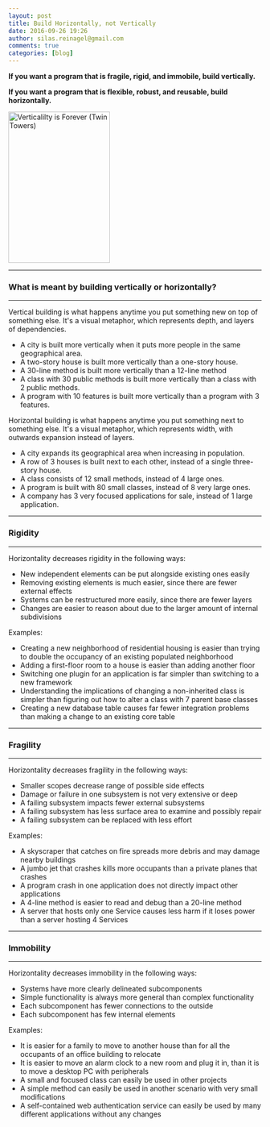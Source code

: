 ```yaml
---
layout: post
title: Build Horizontally, not Vertically
date: 2016-09-26 19:26
author: silas.reinagel@gmail.com
comments: true
categories: [blog]
---
```

<strong>If you want a program that is fragile, rigid, and immobile, build vertically.</strong>

<strong>If you want a program that is flexible, robust, and reusable, build horizontally.</strong>

<img src="http://silasreinagel.com/wp-content/uploads/2016/09/VerticaliltyIsForever-202x300.jpg" alt="Verticalilty is Forever (Twin Towers)" width="202" height="300" class="aligncenter size-medium wp-image-51" />

<hr />

<h3>What is meant by building vertically or horizontally?</h3>

<hr />

Vertical building is what happens anytime you put something new on top of something else. It's a visual metaphor, which represents depth, and layers of dependencies.

<ul>
<li>A city is built more vertically when it puts more people in the same geographical area.</li>
<li>A two-story house is built more vertically than a one-story house.</li>
<li>A 30-line method is built more vertically than a 12-line method</li>
<li>A class with 30 public methods is built more vertically than a class with 2 public methods.</li>
<li>A program with 10 features is built more vertically than a program with 3 features.</li>
</ul>

Horizontal building is what happens anytime you put something next to something else. It's a visual metaphor, which represents width, with outwards expansion instead of layers.

<ul>
<li>A city expands its geographical area when increasing in population.</li>
<li>A row of 3 houses is built next to each other, instead of a single three-story house.</li>
<li>A class consists of 12 small methods, instead of 4 large ones.</li>
<li>A program is built with 80 small classes, instead of 8 very large ones.</li>
<li>A company has 3 very focused applications for sale, instead of 1 large application.</li>
</ul>

<hr />

<h3>Rigidity</h3>

<hr />

Horizontality decreases rigidity in the following ways:

<ul>
<li>New independent elements can be put alongside existing ones easily</li>
<li>Removing existing elements is much easier, since there are fewer external effects</li>
<li>Systems can be restructured more easily, since there are fewer layers</li>
<li>Changes are easier to reason about due to the larger amount of internal subdivisions</li>
</ul>

Examples:

<ul>
<li>Creating a new neighborhood of residential housing is easier than trying to double the occupancy of an existing populated neighborhood</li>
<li>Adding a first-floor room to a house is easier than adding another floor</li>
<li>Switching one plugin for an application is far simpler than switching to a new framework</li>
<li>Understanding the implications of changing a non-inherited class is simpler than figuring out how to alter a class with 7 parent base classes</li>
<li>Creating a new database table causes far fewer integration problems than making a change to an existing core table</li>
</ul>

<hr />

<h3>Fragility</h3>

<hr />

Horizontality decreases fragility in the following ways:

<ul>
<li>Smaller scopes decrease range of possible side effects</li>
<li>Damage or failure in one subsystem is not very extensive or deep</li>
<li>A failing subsystem impacts fewer external subsystems</li>
<li>A failing subsystem has less surface area to examine and possibly repair</li>
<li>A failing subsystem can be replaced with less effort</li>
</ul>

Examples:

<ul>
<li>A skyscraper that catches on fire spreads more debris and may damage nearby buildings</li>
<li>A jumbo jet that crashes kills more occupants than a private planes that crashes</li>
<li>A program crash in one application does not directly impact other applications</li>
<li>A 4-line method is easier to read and debug than a 20-line method</li>
<li>A server that hosts only one Service causes less harm if it loses power than a server hosting 4 Services</li>
</ul>

<hr />

<h3>Immobility</h3>

<hr />

Horizontality decreases immobility in the following ways:

<ul>
<li>Systems have more clearly delineated subcomponents</li>
<li>Simple functionality is always more general than complex functionality</li>
<li>Each subcomponent has fewer connections to the outside</li>
<li>Each subcomponent has few internal elements</li>
</ul>

Examples:

<ul>
<li>It is easier for a family to move to another house than for all the occupants of an office building to relocate</li>
<li>It is easier to move an alarm clock to a new room and plug it in, than it is to move a desktop PC with peripherals</li>
<li>A small and focused class can easily be used in other projects</li>
<li>A simple method can easily be used in another scenario with very small modifications</li>
<li>A self-contained web authentication service can easily be used by many different applications without any changes</li>
</ul>
